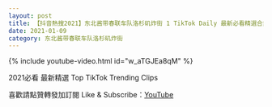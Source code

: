 ```yaml
---
layout: post
title: 【抖音熱搜2021】东北酱带春联车队洛杉矶炸街 1 TikTok Daily 最新必看精選合集2021 01 09
date: 2021-01-09
category: 东北酱带春联车队洛杉矶炸街
---
```


{% include youtube-video.html id="w_aTGJEa8qM" %}

2021必看 最新精選 Top TikTok Trending Clips

喜歡請點贊轉發加訂閱 Like & Subscribe：[YouTube](https://www.youtube.com/channel/UCAoR7VcanIPd04uEq_GIylA/videos)

